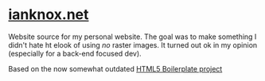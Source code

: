 # [ianknox.net](https://ianknox.net)
Website source for my personal website.  The goal was to make something I didn't hate ht elook of using _no_ raster images.  It turned out ok in my opinion (especially for a back-end focused dev).

Based on the now somewhat outdated [HTML5 Boilerplate project](https://html5boilerplate.com/)
